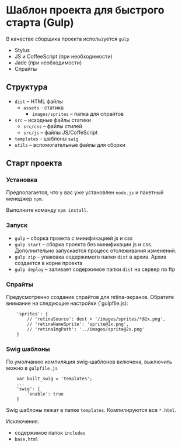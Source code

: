 Шаблон проекта для быстрого старта (Gulp)
=========================================

В качестве сборщика проекта используется `gulp`


- Stylus
- JS и CoffeeScript (при необходимости)
- Jade (при необходимости)
- Спрайты


## Структура
- `dist` – HTML файлы
    + `assets` - статика
        + `images/sprites` – папка для спрайтов
- `src` – исходные файлы статики
     + `src/css` – файлы стилей
     + `src/js` – файлы JS/CoffeScript
- `templates` – шаблоны `swig`
- `utils` – вспомогательные файлы для сборки


## Старт проекта

### Установка
Предполагается, что у вас уже установлен `node.js` и пакетный менеджер `npm`.

Выполните команду `npm install`.

### Запуск
- `gulp` – сборка проекта с минификацией js и css
- `gulp start` – сборка проекта без минификации js и css. Дополнительно запускается процесс отслеживания изменений.
- `gulp zip` – упаковка содержимого папки `dist` в архив. Архив создается в корне проекта
- `gulp deploy` – заливает содержимое папки `dist` на сервер по ftp


### Спрайты
Предусмотренно создание спрайтов для retina-экранов. Обратите внимание на следующие настройки (`gulpfile.js):

```
    'sprites': {
        // 'retinaSource': dest + '/images/sprites/*@2x.png',
        // 'retinaNameSprite': 'sprite@2x.png',
        // 'retinaImgPath': '../images/sprite@2x.png'
    }
```

### Swig шаблоны
По умолчанию компиляция swig-шаблонов включена, выключить можно в `gulpfile.js`

```
    var built_swig = 'templates';
    ...
    'swig': {
        'enable': true
    }
```

Swig шаблоны лежат в папке `templates`. Компилируются все `*.html`.

Исключения:

-  содержимое папок `includes`
- `base.html`

<!-- p.s. Для исключения замены HTML-файлов в папке `layout` – компиляция jade-шаблонов происходит в отдельную папку -->